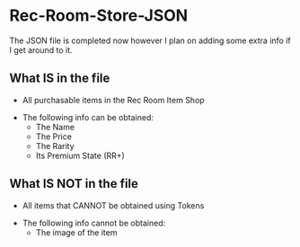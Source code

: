 # Rec-Room-Store-JSON

The JSON file is completed now however I plan on adding some extra info if I get around to it.

## What IS in the file
* All purchasable items in the Rec Room Item Shop

- The following info can be obtained:
  - The Name
  - The Price
  - The Rarity
  - Its Premium State (RR+) 


## What IS NOT in the file
* All items that CANNOT be obtained using Tokens

- The following info cannot be obtained:
  - The image of the item
